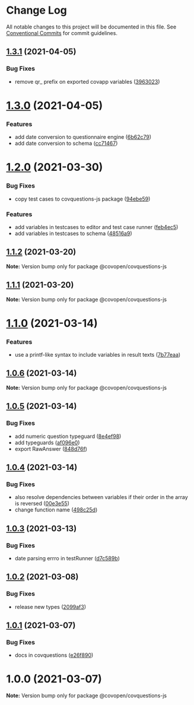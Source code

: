 # Change Log

All notable changes to this project will be documented in this file.
See [Conventional Commits](https://conventionalcommits.org) for commit guidelines.

## [1.3.1](https://github.com/CovOpen/CovQuestions/tree/master/covquestions-js/compare/@covopen/covquestions-js@1.3.0...@covopen/covquestions-js@1.3.1) (2021-04-05)


### Bug Fixes

* remove qr_ prefix on exported covapp variables ([3963023](https://github.com/CovOpen/CovQuestions/tree/master/covquestions-js/commit/3963023df235e13c92d2d698888d90446befd287))





# [1.3.0](https://github.com/CovOpen/CovQuestions/tree/master/covquestions-js/compare/@covopen/covquestions-js@1.2.0...@covopen/covquestions-js@1.3.0) (2021-04-05)


### Features

* add date conversion to questionnaire engine ([6b62c79](https://github.com/CovOpen/CovQuestions/tree/master/covquestions-js/commit/6b62c7982193d83c2c0a861bba9e4295fa5edf83))
* add date conversion to schema ([cc71467](https://github.com/CovOpen/CovQuestions/tree/master/covquestions-js/commit/cc7146717f2785390a48df63ff69328fea65b2f6))





# [1.2.0](https://github.com/CovOpen/CovQuestions/tree/master/covquestions-js/compare/@covopen/covquestions-js@1.1.2...@covopen/covquestions-js@1.2.0) (2021-03-30)


### Bug Fixes

* copy test cases to covquestions-js package ([94ebe59](https://github.com/CovOpen/CovQuestions/tree/master/covquestions-js/commit/94ebe593225b8f9152a772899b2d95321248ee75))


### Features

* add variables in testcases to editor and test case runner ([feb4ec5](https://github.com/CovOpen/CovQuestions/tree/master/covquestions-js/commit/feb4ec52b14c739b30cda7f8192961ce86a9d57a))
* add variables in testcases to schema ([48516a9](https://github.com/CovOpen/CovQuestions/tree/master/covquestions-js/commit/48516a9169285241316c8e8ea02cc4e606fbd859))





## [1.1.2](https://github.com/CovOpen/CovQuestions/tree/master/covquestions-js/compare/@covopen/covquestions-js@1.1.1...@covopen/covquestions-js@1.1.2) (2021-03-20)

**Note:** Version bump only for package @covopen/covquestions-js





## [1.1.1](https://github.com/CovOpen/CovQuestions/tree/master/covquestions-js/compare/@covopen/covquestions-js@1.1.0...@covopen/covquestions-js@1.1.1) (2021-03-20)

**Note:** Version bump only for package @covopen/covquestions-js





# [1.1.0](https://github.com/CovOpen/CovQuestions/tree/master/covquestions-js/compare/@covopen/covquestions-js@1.0.6...@covopen/covquestions-js@1.1.0) (2021-03-14)


### Features

* use a printf-like syntax to include variables in result texts ([7b77eaa](https://github.com/CovOpen/CovQuestions/tree/master/covquestions-js/commit/7b77eaac669d30120c51ad950e1da1cd0fa482fa))





## [1.0.6](https://github.com/CovOpen/CovQuestions/tree/master/covquestions-js/compare/@covopen/covquestions-js@1.0.5...@covopen/covquestions-js@1.0.6) (2021-03-14)

**Note:** Version bump only for package @covopen/covquestions-js





## [1.0.5](https://github.com/CovOpen/CovQuestions/tree/master/covquestions-js/compare/@covopen/covquestions-js@1.0.4...@covopen/covquestions-js@1.0.5) (2021-03-14)


### Bug Fixes

* add numeric question typeguard ([8e4ef98](https://github.com/CovOpen/CovQuestions/tree/master/covquestions-js/commit/8e4ef98a48f72e6a42ea8ada3f37b2218c8ef73c))
* add typeguards ([af096e0](https://github.com/CovOpen/CovQuestions/tree/master/covquestions-js/commit/af096e04214e7711ff4a762d3894462530088e2f))
* export RawAnswer ([848d76f](https://github.com/CovOpen/CovQuestions/tree/master/covquestions-js/commit/848d76f36c9755d4fbe89e1a1458bba66558b4c5))





## [1.0.4](https://github.com/CovOpen/CovQuestions/tree/master/covquestions-js/compare/@covopen/covquestions-js@1.0.3...@covopen/covquestions-js@1.0.4) (2021-03-14)


### Bug Fixes

* also resolve dependencies between variables if their order in the array is reversed ([00e3e55](https://github.com/CovOpen/CovQuestions/tree/master/covquestions-js/commit/00e3e5533c1f93d2745c8f2591fb5a0bb67fa85f))
* change function name ([498c25d](https://github.com/CovOpen/CovQuestions/tree/master/covquestions-js/commit/498c25d92de6f7b1e322cd9d8ae871ec5f1a249e))





## [1.0.3](https://github.com/CovOpen/CovQuestions/tree/master/covquestions-js/compare/@covopen/covquestions-js@1.0.2...@covopen/covquestions-js@1.0.3) (2021-03-13)


### Bug Fixes

* date parsing errro in testRunner ([d7c589b](https://github.com/CovOpen/CovQuestions/tree/master/covquestions-js/commit/d7c589bf2d8308dc04d8534d007da8da2215bf33))





## [1.0.2](https://github.com/CovOpen/CovQuestions/tree/master/covquestions-js/compare/@covopen/covquestions-js@1.0.1...@covopen/covquestions-js@1.0.2) (2021-03-08)


### Bug Fixes

* release new types ([2099af3](https://github.com/CovOpen/CovQuestions/tree/master/covquestions-js/commit/2099af35a13da67c06ef998d306951813a999b07))





## [1.0.1](https://github.com/CovOpen/CovQuestions/tree/master/covquestions-js/compare/@covopen/covquestions-js@1.0.0...@covopen/covquestions-js@1.0.1) (2021-03-07)


### Bug Fixes

* docs in covquestions ([e26f890](https://github.com/CovOpen/CovQuestions/tree/master/covquestions-js/commit/e26f890d82ccadbc14718fdeb70b4e2a4dab18d2))





# 1.0.0 (2021-03-07)

**Note:** Version bump only for package @covopen/covquestions-js
